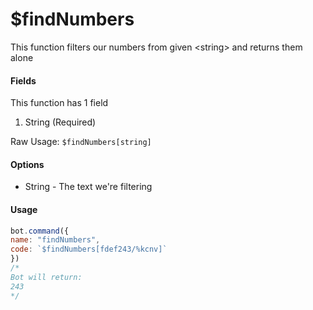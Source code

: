 # $findNumbers

This function filters our numbers from given \<string> and returns them alone

#### Fields

This function has 1 field

1. String (Required)

Raw Usage: `$findNumbers[string]`

#### Options

* String - The text we're filtering

#### Usage

```javascript
bot.command({
name: "findNumbers",
code: `$findNumbers[fdef243/%kcnv]`
})
/*
Bot will return:
243
*/
```
